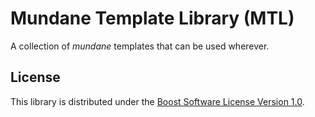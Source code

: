 # Mundane Template Library (MTL)

A collection of *mundane* templates that can be used wherever.

## License

This library is distributed under the [Boost Software License Version 1.0](LICENSE).

